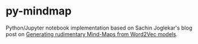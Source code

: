 # py-mindmap

Python/Jupyter notebook implementation based on Sachin Joglekar's blog post on [Generating rudimentary Mind-Maps from Word2Vec models](https://codesachin.wordpress.com/2015/10/15/generating-rudimentary-mind-maps-from-word2vec-models).
